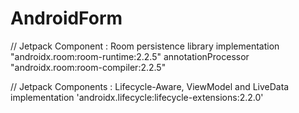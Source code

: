 # AndroidForm


// Jetpack Component : Room persistence library
implementation "androidx.room:room-runtime:2.2.5"
annotationProcessor "androidx.room:room-compiler:2.2.5"

// Jetpack Components : Lifecycle-Aware, ViewModel and LiveData
implementation 'androidx.lifecycle:lifecycle-extensions:2.2.0'
